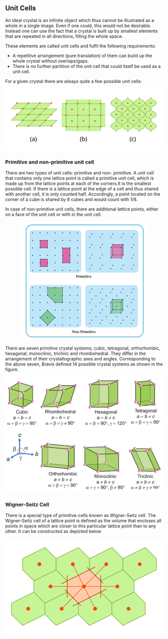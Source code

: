 ## Unit Cells

An ideal crystal is an infinite object which thus cannot be illustrated as a whole in a single image. Even if one could, this would not be desirable. Instead one can use the fact that a crystal is built up by smallest elements that are repeated in all directions, filling the whole space.

These elements are called unit cells and fulfil the following requirements:

- A repetitive arrangement (pure translation) of them can build up the whole crystal without overlaps/gaps.
- There is no further partition of the unit cell that could itself be used as a unit cell.

For a given crystal there are always quite a few possible unit cells:

<p align="center">
  <img src="./images/unit-cells.svg" alt="unit cell"/>
</p>

### Primitive and non-primitive unit cell

There are two types of unit cells: primitive and non- primitive. A unit cell that contains only one lattice point is called a primitive unit cell, which is made up from the lattice points at each of the corners.It is the smallest possible cell. If there is a lattice point at the edge of a cell and thus shared with another cell, it is only counted half. Accordingly, a point located on the corner of a cube is shared by 8 cubes and would count with 1/8.

In case of non-primitive unit cells, there are additional lattice points, either on a face of the unit cell or with in the unit cell.

<p align="center">
  <img src="./images/prim.jpg" alt="primitve/nonprimitive cell"/>
</p>
There are seven primitive crystal systems; cubic, tetragonal, orthorhombic, hexagonal, monoclinic, triclinic and rhombohedral. They differ in the arrangement of their crystallographic axes and angles. Corresponding to the above seven, Bravis defined 14 possible crystal systems as shown in the figure.
<p align="center">
  <img src="./images/brave.jpg" alt="bravis lattice"/>
</p>

### Wigner-Seitz Cell

There is a special type of primitive-cells known as Wigner-Seitz cell. The Wigner-Seitz cell of a lattice point is defined as the volume that encloses all points in space which are closer to this particular lattice point than to any other. It can be constructed as depicted below

<p align="center">
  <img src="./images/wigner.svg" alt="wigner-seitz example"/>
</p>
